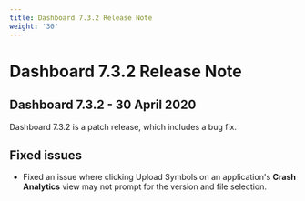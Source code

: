 ```yaml
---
title: Dashboard 7.3.2 Release Note
weight: '30'
---
```


# Dashboard 7.3.2 Release Note

## Dashboard 7.3.2 - 30 April 2020

Dashboard 7.3.2 is a patch release, which includes a bug fix.

## Fixed issues

* Fixed an issue where clicking Upload Symbols on an application's **Crash Analytics** view may not prompt for the version and file selection.

